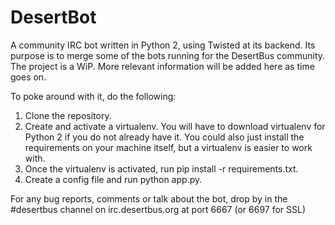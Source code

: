 DesertBot
=========

A community IRC bot written in Python 2, using Twisted at its backend. Its purpose is to merge some of the bots running
for the DesertBus community. The project is a WiP. More relevant information will be added here as time goes on.

To poke around with it, do the following:

1. Clone the repository.
2. Create and activate a virtualenv. You will have to download virtualenv for Python 2 if you do not already have it. 
You could also just install the requirements on your machine itself, but a virtualenv is easier to work with.
3. Once the virtualenv is activated, run pip install -r requirements.txt.
4. Create a config file and run python app.py.

For any bug reports, comments or talk about the bot, drop by in the #desertbus channel on irc.desertbus.org at port 6667
(or 6697 for SSL)
